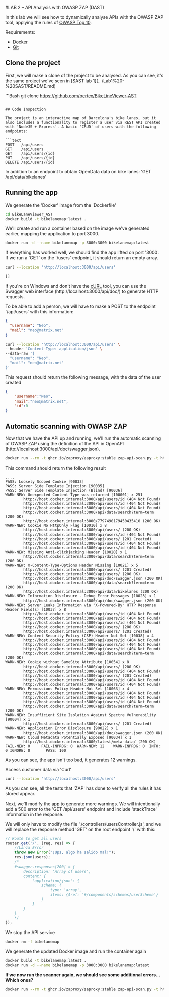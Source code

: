 #LAB 2 – API Analysis with OWASP ZAP (DAST)

In this lab we will see how to dynamically analyse APIs with the OWASP ZAP tool, applying the rules of [OWASP Top 10](https://owasp.org/www-project-top-ten/).

Requirements:

- [Docker](https://docs.docker.com/)
- [Git](https://git-scm.com/)

## Clone the project

First, we will make a clone of the project to be analysed. As you can see, it's the same project we've seen in [SAST lab 1](.. /Lab1%20-%20SAST/README.md)

'''Bash
git clone https://github.com/bertex/BikeLineViewer-AST
```

## Code Inspection

The project is an interactive map of Barcelona's bike lanes, but it also includes a functionality to register a user via REST API created with 'NodeJS + Express'. A basic 'CRUD' of users with the following endpoints:

```text
POST   /api/users
GET    /api/users
GET    /api/users/{id}
PUT    /api/users/{id}
DELETE /api/users/{id}
```

In addition to an endpoint to obtain OpenData data on bike lanes: 'GET /api/data/bikelanes'


## Running the app

We generate the 'Docker' image from the 'Dockerfile'

```bash
cd BikeLaneViewer_AST
docker build -t bikelanemap:latest .
```

We'll create and run a container based on the image we've generated earlier, mapping the application to port 3000.

```bash
docker run -d --name bikelanemap -p 3000:3000 bikelanemap:latest
```

If everything has worked well, we should find the app lifted on port '3000'. If we run a 'GET' on the '/users' endpoint, it should return an empty array.

```bash
curl --location 'http://localhost:3000/api/users'

[]
```

If you're on Windows and don't have the [cURL](https://curl.se/) tool, you can use the Swagger web interface (http://localhost:3000/api/doc/) to generate HTTP requests.

To be able to add a person, we will have to make a POST to the endpoint '/api/users' with this information:

```json
{
  "username": "Neo",
  "mail": "neo@matrix.net"
}
```

```bash
curl --location 'http://localhost:3000/api/users' \
--header 'Content-Type: application/json' \
--data-raw '{
  "username": "Neo",
  "mail": "neo@matrix.net"
}'
````

This request should return the following message, with the data of the user created

```json
{
    "username":"Neo",
    "mail":"neo@matrix.net",
    "id":0
}
```


## Automatic scanning with OWASP ZAP

Now that we have the API up and running, we'll run the automatic scanning of OWASP ZAP using the definition of the API in OpenAPI (http://localhost:3000/api/doc/swagger.json).

```bash
docker run --rm -t ghcr.io/zaproxy/zaproxy:stable zap-api-scan.py -t http://host.docker.internal:3000/api/doc/swagger.json -f openapi
```

This command should return the following result

```text
....
PASS: Loosely Scoped Cookie [90033]
PASS: Server Side Template Injection [90035]
PASS: Server Side Template Injection (Blind) [90036]
WARN-NEW: Unexpected Content-Type was returned [100001] x 251 
        http://host.docker.internal:3000/api/users/id (404 Not Found)
        http://host.docker.internal:3000/api/users/id (404 Not Found)
        http://host.docker.internal:3000/api/users/id (404 Not Found)
        http://host.docker.internal:3000/api/data/search?term=term (200 OK)
        http://host.docker.internal:3000/7797490179450435410 (200 OK)
WARN-NEW: Cookie No HttpOnly Flag [10010] x 8 
        http://host.docker.internal:3000/api/users/ (200 OK)
        http://host.docker.internal:3000/api/users/id (404 Not Found)
        http://host.docker.internal:3000/api/users/ (201 Created)
        http://host.docker.internal:3000/api/users/id (404 Not Found)
        http://host.docker.internal:3000/api/users/id (404 Not Found)
WARN-NEW: Missing Anti-clickjacking Header [10020] x 1 
        http://host.docker.internal:3000/api/data/search?term=term (200 OK)
WARN-NEW: X-Content-Type-Options Header Missing [10021] x 5 
        http://host.docker.internal:3000/api/users/ (201 Created)
        http://host.docker.internal:3000/api/users/ (200 OK)
        http://host.docker.internal:3000/api/doc/swagger.json (200 OK)
        http://host.docker.internal:3000/api/data/search?term=term (200 OK)
        http://host.docker.internal:3000/api/data/bikelanes (200 OK)
WARN-NEW: Information Disclosure - Debug Error Messages [10023] x 1 
        http://host.docker.internal:3000/api/doc/swagger.json (200 OK)
WARN-NEW: Server Leaks Information via "X-Powered-By" HTTP Response Header Field(s) [10037] x 8 
        http://host.docker.internal:3000/api/users/id (404 Not Found)
        http://host.docker.internal:3000/api/users/id (404 Not Found)
        http://host.docker.internal:3000/api/users/id (404 Not Found)
        http://host.docker.internal:3000/api/users/ (200 OK)
        http://host.docker.internal:3000/api/users/ (201 Created)
WARN-NEW: Content Security Policy (CSP) Header Not Set [10038] x 4 
        http://host.docker.internal:3000/api/users/id (404 Not Found)
        http://host.docker.internal:3000/api/users/id (404 Not Found)
        http://host.docker.internal:3000/api/users/id (404 Not Found)
        http://host.docker.internal:3000/api/data/search?term=term (200 OK)
WARN-NEW: Cookie without SameSite Attribute [10054] x 8 
        http://host.docker.internal:3000/api/users/ (200 OK)
        http://host.docker.internal:3000/api/users/id (404 Not Found)
        http://host.docker.internal:3000/api/users/ (201 Created)
        http://host.docker.internal:3000/api/users/id (404 Not Found)
        http://host.docker.internal:3000/api/users/id (404 Not Found)
WARN-NEW: Permissions Policy Header Not Set [10063] x 4 
        http://host.docker.internal:3000/api/users/id (404 Not Found)
        http://host.docker.internal:3000/api/users/id (404 Not Found)
        http://host.docker.internal:3000/api/users/id (404 Not Found)
        http://host.docker.internal:3000/api/data/search?term=term (200 OK)
WARN-NEW: Insufficient Site Isolation Against Spectre Vulnerability [90004] x 1 
        http://host.docker.internal:3000/api/users/ (201 Created)
WARN-NEW: Application Error Disclosure [90022] x 1 
        http://host.docker.internal:3000/api/doc/swagger.json (200 OK)
WARN-NEW: Cloud Metadata Potentially Exposed [90034] x 1 
        http://host.docker.internal:3000/latest/meta-data/ (200 OK)
FAIL-NEW: 0     FAIL-INPROG: 0  WARN-NEW: 12    WARN-INPROG: 0  INFO: 0 IGNORE: 0       PASS: 100
```

As you can see, the app isn't too bad, it generates 12 warnings.

Access customer data via 'Curl'

```bash
curl --location 'http://localhost:3000/api/users'
```
As you can see, all the tests that 'ZAP' has done to verify all the rules it has stored appear.

Next, we'll modify the app to generate more warnings. We will intentionally add a 500 error to the 'GET /api/users' endpoint and include 'stackTrace' information in the response.

We will only have to modify the file './controllers/usersController.js', and we will replace the response method 'GET' on the root endpoint '/' with this:

```js
// Route to get all users
router.get('/', (req, res) => {
    //Lanza Error
    throw new Error("¡Ups, algo ha salido mal!");
    res.json(users);
    /*
    #swagger.responses[200] = {
        description: 'Array of users',
        content: {
            'application/json': {
                schema: {
                    type: 'array',
                    items: {$ref: '#/components/schemas/userSchema'}
                }
            }
        }
    }
    */
});
```

We stop the API service

```bash
docker rm -f bikelanemap
```

We generate the updated Docker image and run the container again

```bash
docker build -t bikelanemap:latest .
docker run -d --name bikelanemap -p 3000:3000 bikelanemap:latest
```

**If we now run the scanner again, we should see some additional errors... Which ones?**

```bash
docker run --rm -t ghcr.io/zaproxy/zaproxy:stable zap-api-scan.py -t http://host.docker.internal:3000/api/doc/swagger.json -f openapi
```
